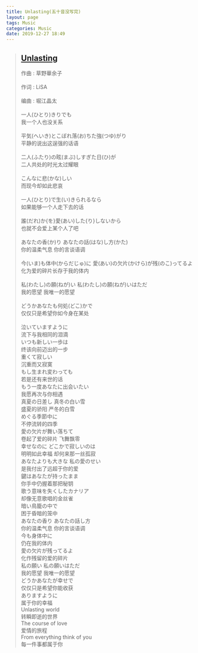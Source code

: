 ```yaml
---
title: Unlasting(五十音没写完)
layout: page
tags: Music
categories: Music
date: 2019-12-27 18:49
---
```


> ## __[Unlasting](http://music.163.com/song?id=1397725153&userid=375407847)__
> 作曲 : 草野華余子<br/><br/>
作词 : LiSA<br/><br/>
编曲 : 堀江晶太<br/><br/>
一人(ひとり)きりでも<br/>
我一个人也没关系<br/><br/>
平気(へいき)とこぼれ落(お)ちた強(つゆ)がり<br/>
平静的说出这逞强的话语<br/><br/>
二人(ふたり)の眩(まぶ)しすぎた日(ひ)が<br/>
二人共处的时光太过耀眼<br/><br/>
こんなに悲(かな)しい<br/>
而现今却如此悲哀<br/><br/>
一人(ひとり)で生(い)きられるなら<br/>
如果能够一个人走下去的话<br/><br/>
誰(だれ)か{を}愛(あい)した{り}しないから<br/>
也就不会爱上某个人了吧<br/><br/>
あなたの香(か)り あなたの話(はな)し方(かた)<br/>
你的温柔气息 你的言谈语调<br/><br/>
今(いま)も体中(からだじゅ)に 愛(あい)の欠片(かけら)が残(のこ)ってるよ<br/>
化为爱的碎片长存于我的体内<br/><br/>
私(わたし)の願(ねが)い 私(わたし)の願(ねが)いはただ<br/>
我的愿望 我唯一的愿望<br/><br/>
どうかあなたも何処(どこ)かで<br/>
仅仅只是希望你如今身在某处<br/><br/>
泣いていますように<br/>
流下与我相同的泪滴<br/>
いつも新しい一歩は<br/>
终该向前迈出的一步<br/>
重くて寂しい<br/>
沉重而又寂寞<br/>
もし生まれ変わっても<br/>
若是还有来世的话<br/>
もう一度あなたに出会いたい<br/>
我愿再次与你相遇<br/>
真夏の日差し 真冬の白い雪<br/>
盛夏的骄阳 严冬的白雪<br/>
めぐる季節中に<br/>
不停流转的四季<br/>
愛の欠片が舞い落ちて<br/>
卷起了爱的碎片 飞舞飘零<br/>
幸せなのに どこかで寂しいのは<br/>
明明如此幸福 却何来那一丝孤寂<br/>
あなたよりも大きな 私の愛のせい<br/>
是我付出了远超于你的爱<br/>
鍵はあなたが持ったまま<br/>
你手中仍握着那把秘钥<br/>
歌う意味を失くしたカナリア<br/>
却像无意歌唱的金丝雀<br/>
暗い鳥籠の中で<br/>
困于昏暗的笼中<br/>
あなたの香り あなたの話し方<br/>
你的温柔气息 你的言谈语调<br/>
今も身体中に<br/>
仍在我的体内<br/>
愛の欠片が残ってるよ<br/>
化作残留的爱的碎片<br/>
私の願い 私の願いはただ<br/>
我的愿望 我唯一的愿望<br/>
どうかあなたが幸せで<br/>
仅仅只是希望你能收获<br/>
ありますように<br/>
属于你的幸福<br/>
Unlasting world<br/>
转瞬即逝的世界<br/>
The course of love<br/>
爱情的旅程<br/>
From everything think of you<br/>
每一件事都属于你<br/>